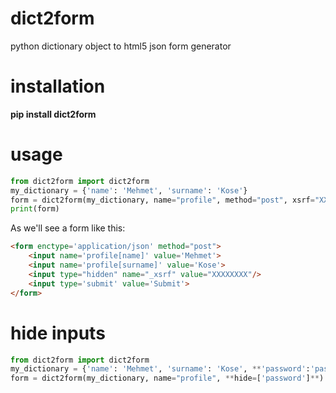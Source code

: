dict2form
==========

python dictionary object to html5 json form generator

installation
==========
**pip install dict2form**


usage
==========

```python
from dict2form import dict2form
my_dictionary = {'name': 'Mehmet', 'surname': 'Kose'}
form = dict2form(my_dictionary, name="profile", method="post", xsrf="XXXXXXXX")
print(form)
```

As we'll see a form like this:

```html
<form enctype='application/json' method="post">
	<input name='profile[name]' value='Mehmet'>
	<input name='profile[surname]' value='Kose'>
	<input type="hidden" name="_xsrf" value="XXXXXXXX"/>
	<input type='submit' value='Submit'>
</form>
```

hide inputs
==========
```python
from dict2form import dict2form
my_dictionary = {'name': 'Mehmet', 'surname': 'Kose', **'password':'password'**}
form = dict2form(my_dictionary, name="profile", **hide=['password']**)
```